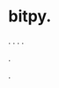 # bitpy.
.
.
.
.












.






















































.





















